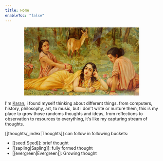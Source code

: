 ```yaml
---
title: Home
enableToc: "false"
---
```

<p align="center" width="100%">
    <img width="75%" src="images/shakuntla.jpeg">
</p>



I'm [Karan](https://kmj-007.github.io/), i found myself thinking about different things. from computers, history, philosophy, art, to music, but i don't write or nurture them, this is my place to grow those randoms thoughts and ideas, from reflections to observation to resources to everything, it's like my capturing stream of thoughts.

[[thoughts/_index|Thoughts]] can follow in following buckets:

- [[seed|Seed]]: brief thought
- [[sapling|Sapling]]: fully formed thought
- [[evergreen|Evergreen]]: Growing thought 

